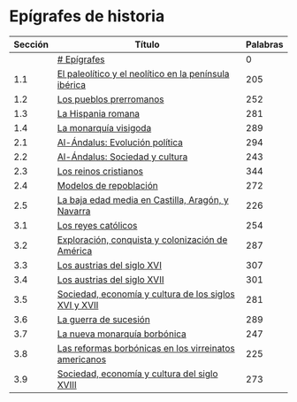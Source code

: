 # Epígrafes de historia

| Sección | Título | Palabras |
|---------|-------|------------|
|  | [# Epígrafes](epigrafes.md#---#-epígrafes) | 0 |
| 1.1 | [El paleolítico y el neolítico en la península ibérica](epigrafes.md#11---el-paleolítico-y-el-neolítico-en-la-península-ibérica) | 205 |
| 1.2 | [Los pueblos prerromanos](epigrafes.md#12---los-pueblos-prerromanos) | 252 |
| 1.3 | [La Hispania romana](epigrafes.md#13---la-hispania-romana) | 281 |
| 1.4 | [La monarquía visigoda](epigrafes.md#14---la-monarquía-visigoda) | 289 |
| 2.1 | [Al-Ándalus: Evolución política](epigrafes.md#21---al-Ándalus-evolución-política) | 294 |
| 2.2 | [Al-Ándalus: Sociedad y cultura](epigrafes.md#22---al-Ándalus-sociedad-y-cultura) | 243 |
| 2.3 | [Los reinos cristianos](epigrafes.md#23---los-reinos-cristianos) | 344 |
| 2.4 | [Modelos de repoblación](epigrafes.md#24---modelos-de-repoblación) | 272 |
| 2.5 | [La baja edad media en Castilla, Aragón, y Navarra](epigrafes.md#25---la-baja-edad-media-en-castilla-aragón-y-navarra) | 226 |
| 3.1 | [Los reyes católicos](epigrafes.md#31---los-reyes-católicos) | 254 |
| 3.2 | [Exploración, conquista y colonización de América](epigrafes.md#32---exploración-conquista-y-colonización-de-américa) | 287 |
| 3.3 | [Los austrias del siglo XVI](epigrafes.md#33---los-austrias-del-siglo-xvi) | 307 |
| 3.4 | [Los austrias del siglo XVII](epigrafes.md#34---los-austrias-del-siglo-xvii) | 301 |
| 3.5 | [Sociedad, economía y cultura de los siglos XVI y XVII](epigrafes.md#35---sociedad-economía-y-cultura-de-los-siglos-xvi-y-xvii) | 281 |
| 3.6 | [La guerra de sucesión](epigrafes.md#36---la-guerra-de-sucesión) | 289 |
| 3.7 | [La nueva monarquía borbónica](epigrafes.md#37---la-nueva-monarquía-borbónica) | 247 |
| 3.8 | [Las reformas borbónicas en los virreinatos americanos](epigrafes.md#38---las-reformas-borbónicas-en-los-virreinatos-americanos) | 225 |
| 3.9 | [Sociedad, economía y cultura del siglo XVIII](epigrafes.md#39---sociedad-economía-y-cultura-del-siglo-xviii) | 273 |
